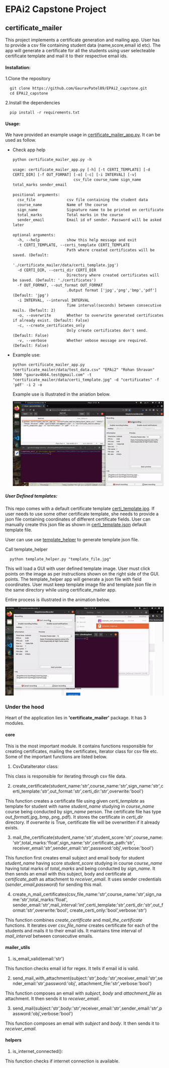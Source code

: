 # EPAi2 Capstone Project

## certificate_mailer  

This project implements a certificate generation and mailing app. User has to provide a csv file containing student data (name,score,email id etc). The app will generate a certificate for all the students using user selecteable certificate template and mail it to their respective email ids.

#### Installation:  

1.Clone the repository  
      
      git clone https://github.com/GauravPatel89/EPAi2_capstone.git
      cd EPAi2_capstone
      
2.Install the dependencies

      pip install -r requirements.txt
      
#### Usage:  
We have provided an example usage in [certificate_mailer_app.py](https://github.com/GauravPatel89/EPAi2_capstone/blob/main/certificate_mailer_app.py).
It can be used as follow.

- Check app help

      python certificate_mailer_app.py -h
      
      usage: certificate_mailer_app.py [-h] [-t CERTI_TEMPLATE] [-d CERTI_DIR] [-f OUT_FORMAT] [-o] [-c] [-i INTERVAL] [-v]
                                 csv_file course_name sign_name total_marks sender_email

      positional arguments:
        csv_file              csv file containing the student data
        course_name           Name of the course
        sign_name             Signature name to be printed on certificate
        total_marks           Total marks in the course
        sender_email          Email id of sender. Password will be asked later

      optional arguments:
        -h, --help            show this help message and exit
        -t CERTI_TEMPLATE, --certi_template CERTI_TEMPLATE
                              Path where created certificates will be saved. (Default:
                              './certificate_mailer/data/certi_template.jpg')
        -d CERTI_DIR, --certi_dir CERTI_DIR
                              Directory where created certificates will be saved. (Default: './certificates')
        -f OUT_FORMAT, --out_format OUT_FORMAT
                              .Output format ['jpg','png','bmp','pdf'] (Default: 'jpg')
        -i INTERVAL, --interval INTERVAL
                              Time interval(seconds) between consecutive mails. (Default: 2)
        -o, --overwrite       Whether to overwrite generated certificates if already exist. (Default: False)
        -c, --create_certificates_only
                              Only create certificates don't send. (Default: False)
        -v, --verbose         Whether vebose message are required. (Default: False)
        
- Example use:

      python certificate_mailer_app.py "certificate_mailer/data/test_data.csv" "EPAi2" "Rohan Shravan" 5000 "gaurav4664.test@gmail.com" -t "certificate_mailer/data/certi_template.jpg" -d "certificates" -f 'pdf' -i 2 -o
      
  Example use is illustrated in the aniation below.
  
  ![certificate_sender_app_gif](https://github.com/GauravPatel89/EPAi2_capstone/blob/main/assets/certi_sender_app.gif)


##### User Defined templates:  

  This repo comes with a default certificate template [certi_template.jpg](https://github.com/GauravPatel89/EPAi2_capstone/blob/main/certificate_mailer/data/certi_template.jpg). If user needs to use some other certificate template, she needs to provide a json file containing coordinates of different certificate fields. User can manually create this json file as shown in [certi_template.json](https://github.com/GauravPatel89/EPAi2_capstone/blob/main/certificate_mailer/data/certi_template.json) default template file.

  User can use use [template_helper](https://github.com/GauravPatel89/EPAi2_capstone/blob/main/template_helper.py) to generate template json file.

  Call template_helper

      python template_helper.py "template_file.jpg"      
      
 This will load a GUI with user defined template image. User must click points on the image as per instructions shown on the right side of the GUI. 
 points. The template_helper app will generate a json file with field coordinates. User must keep template image file and template json file in the same directory while using certificate_mailer app.
 
 Entire process is illustrated in the animation below. 


 ![template_helper_gif](https://github.com/GauravPatel89/EPAi2_capstone/blob/main/assets/template_helper.gif)


### Under the hood  
Heart of the application lies in **'certificate_mailer'** package. It has 3 modules.

#### core  
This is the most important module. It contains functions responsible for creating certificates, mailing the certificates, iterator class for csv file etc. Some of the important functions are listed below.

1. CsvDataIterator class:

This class is responsible for iterating through csv file data. 

2. create_certificate(student_name:'str',course_name:'str',sign_name:'str',certi_template:'str',out_format:'str',certi_dir:'str',overwrite:'bool')

This function creates a certificate file using given *certi_template* as template for student with name *student_name* studying in *course_name* course being conducted by *sign_name* person. The certificate file has type *out_format*(.jpg,.bmp,.png,.pdf). It stores the certificate in *certi_dir* directory. If *overwrite* is True, certificate file will be overwritten if it already exists. 

3. mail_the_certificate(student_name:'str',student_score:'str',course_name:'str',total_marks:'float',sign_name:'str',certificate_path:'str',               receiver_email:'str',sender_email:'str',password:'obj',verbose:'bool')  

This function first creates email subject and email body for student *student_name* having score *student_score* studying in course *course_name* having total marks of *total_marks* and being conducted by *sign_name*. It then sends an email with this subject, body and certificate at *certificate_path* as attachment to *receiver_email*. It uses sender credentials (*sender_email*,*password*) for sending this mail. 

4. create_n_mail_certificates(csv_file_name:'str',course_name:'str',sign_name:'str',total_marks:'float', sender_email:'str',mail_interval:'int',certi_template:'str',certi_dir:'str',out_format:'str',overwrite:'bool',                    create_certi_only:'bool',verbose:'str')

This function combines *create_certificate* and *mail_the_certificate* functions. It iterates over *csv_file_name* creates certificate for each of the students and mails it to their email ids. It maintains time interval of *mail_interval* between consecutive emails.

#### mailer_utils

1. is_email_valid(email:'str')

This function checks email id for regex. It tells if email id is valid.

2. send_mail_with_attachment(subject:'str',body:'str',receiver_email:'str',sender_email:'str',password:'obj',                           attachment_file:'str',verbose:'bool')

This function composes an email with *subject*, *body* and *attachment_file* as attachment. It then sends it to *receiver_email*.

3. send_mail(subject:'str',body:'str',receiver_email:'str',sender_email:'str',password:'obj',verbose:'bool')    

This function composes an email with *subject* and *body*. It then sends it to *receiver_email*.

#### helpers

1. is_internet_connected():

This function checks if internet connection is available.

